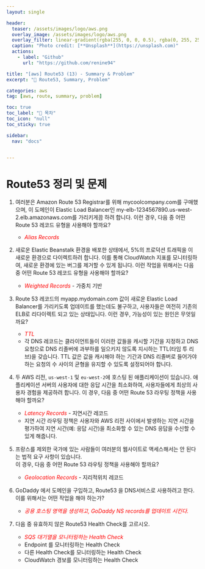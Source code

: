 ```yaml
---
layout: single

header:
  teaser: /assets/images/logo/aws.png
  overlay_image: /assets/images/logo/aws.png
  overlay_filter: linear-gradient(rgba(255, 0, 0, 0.5), rgba(0, 255, 255, 0.5))
  caption: "Photo credit: [**Unsplash**](https://unsplash.com)"
  actions:
    - label: "Github"
      url: "https://github.com/renine94"

title: "[aws] Route53 (13) - Summary & Problem"
excerpt: "🚀 Route53, Summary, Problem"

categories: aws
tag: [aws, route, summary, problem]

toc: true
toc_label: "📕 목차"
toc_icon: "null"
toc_sticky: true

sidebar:
  nav: "docs"


---
```


# Route53 정리 및 문제



1. 여러분은 Amazon Route 53 Registrar를 위해 mycoolcompany.com를 구매했으며, 이 도메인이 Elastic Load Balancer인 my-elb-1234567890.us-west-2.elb.amazonaws.com를 가리키게끔 하려 합니다. 이런 경우, 다음 중 어떤 Route 53 레코드 유형을 사용해야 할까요?

   - <i style="color: red;">Alias Records</i>

     

2. 새로운 Elastic Beanstalk 환경을 배포한 상태에서, 5%의 프로덕션 트래픽을 이 새로운 환경으로 다이렉트하려 합니다. 이를 통해 CloudWatch 지표를 모니터링하여, 새로운 환경에 있는 버그를 제거할 수 있게 됩니다. 이런 작업을 위해서는 다음 중 어떤 Route 53 레코드 유형을 사용해야 할까요?

   - <i style="color: red;">Weighted Records</i> - 가중치 기반

3. Route 53 레코드의 myapp.mydomain.com 값이 새로운 Elastic Load Balancer를 가리키도록 업데이트를 했는데도 불구하고, 사용자들은 여전히 기존의 ELB로 리다이렉트 되고 있는 상태입니다. 이런 경우, 가능성이 있는 원인은 무엇일까요?

   - <i style="color: red;">TTL</i>
   - 각 DNS 레코드는 클라이언트들이 이러한 값들을 캐시할 기간을 지정하고 DNS 요청으로 DNS 리졸버에 과부하를 일으키지 않도록 지시하는 TTL(타임 투 리브)을 갖습니다. TTL 값은 값을 캐시해야 하는 기간과 DNS 리졸버로 들어가야 하는 요청의 수 사이의 균형을 유지할 수 있도록 설정되어야 합니다.
     

4. 두 AWS 리전, `us-west-1` 및 `eu-west-2`에 호스팅 된 애플리케이션이 있습니다. 애플리케이션 서버의 사용자에 대한 응답 시간을 최소화하여, 사용자들에게 최상의 사용자 경험을 제공하려 합니다. 이 경우, 다음 중 어떤 Route 53 라우팅 정책을 사용해야 할까요?

   - <i style="color: red;">Latency Records</i> - 지연시간 레코드
   - 지연 시간 라우팅 정책은 사용자와 AWS 리전 사이에서 발생하는 지연 시간을 평가하여 지연 시간(예: 응답 시간)을 최소화할 수 있는 DNS 응답을 수신할 수 있게 해줍니다.
     

5. 프랑스를 제외한 국가에 있는 사람들이 여러분의 웹사이트로 액세스해서는 안 된다는 법적 요구 사항이 있습니다.<br>이 경우, 다음 중 어떤 Route 53 라우팅 정책을 사용해야 할까요?

   - <i style="color: red;">Geolocation Records</i> - 지리적위치 레코드

6. GoDaddy 에서 도메인을 구입하고, Route53 을 DNS서비스로 사용하려고 한다.<br>이를 위해서는 어떤 작업을 해야 하는가?

   - <i style="color: red;">공용 호스팅 영역을 생성하고, GoDaddy NS records를 업데이트 시킨다.</i>

7. 다음 중 유효하지 않은 Route53 Health Check를 고르시오.

   - <i style="color: red;">SQS 대기열을 모니터링하는 Health Check</i>
   - Endpoint 를 모니터링하는 Health Check
   - 다른 Health Check를 모니터링하는 Health Check
   - CloudWatch 경보를 모니터링하는 Health Check

